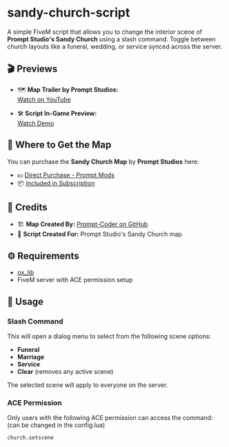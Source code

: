 # sandy-church-script

A simple FiveM script that allows you to change the interior scene of **Prompt Studio's Sandy Church** using a slash command. Toggle between church layouts like a funeral, wedding, or service synced across the server.

## 🎬 Previews

- 🗺️ **Map Trailer by Prompt Studios:**  
  [Watch on YouTube](https://www.youtube.com/watch?v=e65JFRwvC2Q)

- 🛠️ **Script In-Game Preview:**  
  [Watch Demo](https://r2.fivemanage.com/9CSxFdMOEkX3ND2dvZeLW/Desktop2025.04.21-03.49.12.01-Trim.mp4)

## 🛒 Where to Get the Map

You can purchase the **Sandy Church Map** by **Prompt Studios** here:

- 💵 [Direct Purchase - Prompt Mods](https://fivem.prompt-mods.com/package/6781028)  
- 📦 [Included in Subscription](https://fivem.prompt-mods.com/package/5231636)

## 🧠 Credits

- 🏗️ **Map Created By:** [Prompt-Coder on GitHub](https://github.com/Prompt-Coder)
- 🧩 **Script Created For:** Prompt Studio's Sandy Church map

## ⚙️ Requirements

- [ox_lib](https://github.com/overextended/ox_lib)
- FiveM server with ACE permission setup

## 📖 Usage

### Slash Command


This will open a dialog menu to select from the following scene options:

- **Funeral**
- **Marriage**
- **Service**
- **Clear** (removes any active scene)

The selected scene will apply to everyone on the server.

### ACE Permission

Only users with the following ACE permission can access the command: (can be changed in the config.lua)

```plaintext
church.setscene
